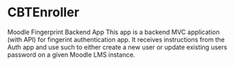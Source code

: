# CBTEnroller
Moodle Fingerprint Backend App
This app is a backend MVC application (with API) for fingerint authentication app.
It receives instructions from the Auth app and use such to either create a new user or update existing users password on a given Moodle LMS instance.
